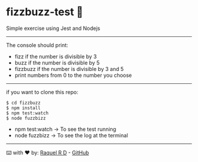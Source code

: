 # fizzbuzz-test 🧪

Simple exercise using Jest and Nodejs 

---

The console should print:

- fizz if the number is divisible by 3
- buzz if the number is divisible by 5
- fizzbuzz if the number is divisible by 3 and 5
- print numbers from 0 to the number you choose

---

if you want to clone this repo:

```shell
$ cd fizzbuzz
$ npm install
$ npm test:watch 
$ node fuzzbizz 
```
- npm test:watch → To see the test running 
- node fuzzbizz → To see the log at the terminal
---

⌨️ with ❤️ by:
 [Raquel R D](https://www.linkedin.com/in/raquel-rodriguez-diaz/) - [GitHub](https://github.com/srtamaciel)
